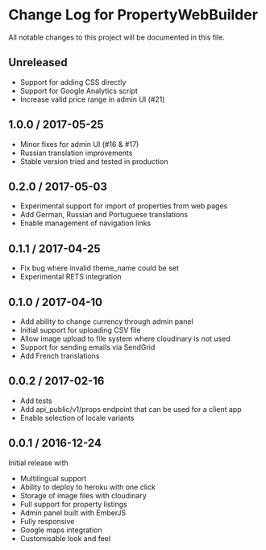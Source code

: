 # Change Log for PropertyWebBuilder
All notable changes to this project will be documented in this file.

## Unreleased

* Support for adding CSS directly
* Support for Google Analytics script
* Increase valid price range in admin UI (#21)

## 1.0.0 / 2017-05-25

* Minor fixes for admin UI (#16 & #17)
* Russian translation improvements
* Stable version tried and tested in production

## 0.2.0 / 2017-05-03

* Experimental support for import of properties from web pages
* Add German, Russian and Portuguese translations
* Enable management of navigation links

## 0.1.1 / 2017-04-25

* Fix bug where invalid theme_name could be set
* Experimental RETS integration

## 0.1.0 / 2017-04-10

* Add ability to change currency through admin panel
* Initial support for uploading CSV file
* Allow image upload to file system where cloudinary is not used
* Support for sending emails via SendGrid
* Add French translations

## 0.0.2 / 2017-02-16

* Add tests
* Add api_public/v1/props endpoint that can be used for a client app
* Enable selection of locale variants


## 0.0.1 / 2016-12-24

Initial release with

* Multilingual support
* Ability to deploy to heroku with one click
* Storage of image files with cloudinary
* Full support for property listings
* Admin panel built with EmberJS
* Fully responsive
* Google maps integration
* Customisable look and feel


